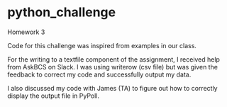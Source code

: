 # python_challenge
Homework 3

Code for this challenge was inspired from examples in our class.

For the writing to a textfile component of the assignment, I received help from AskBCS on Slack. I was using writerow (csv file) but was given the feedback to correct my code and successfully output my data.

I also discussed my code with James (TA) to figure out how to correctly display the output file in PyPoll.